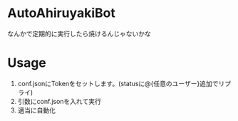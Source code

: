 # AutoAhiruyakiBot
なんかで定期的に実行したら焼けるんじゃないかな
# Usage
1. conf.jsonにTokenをセットします。(statusに@{任意のユーザー}追加でリプライ)
2. 引数にconf.jsonを入れて実行
3. 適当に自動化
